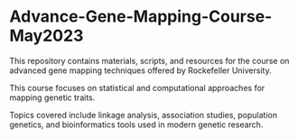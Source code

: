 # Advance-Gene-Mapping-Course-May2023
This repository contains materials, scripts, and resources for the course on advanced gene mapping techniques offered by Rockefeller University.

This course focuses on statistical and computational approaches for mapping genetic traits. 

Topics covered include linkage analysis, association studies, population genetics, and bioinformatics tools used in modern genetic research.

